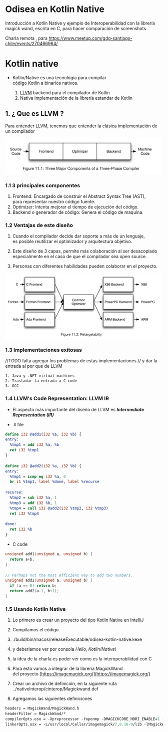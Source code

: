 # Odisea en Kotlin Native
Introducción a Kotlin Native y ejemplo de Interoperabilidad con la librería magick wand, escrita en C, para hacer comparación de screenshots

Charla remota , para https://www.meetup.com/gdg-santiago-chile/events/270466964/

# Kotlin native

* Kotlin/Native es una tecnología para compilar  
  código Kotlin a binarios nativos.  
  
  1. [LLVM](https://llvm.org/) backend para el compilador de Kotlin  
  2. Nativa implementación de la librería estandar de Kotlin
  
## 1. ¿ Que es LLVM ?

  Para entender LLVM, tenemos que entender la clásica implementación de un compilador
  
  <img width=500 src="https://github.com/chinostroza/odisea-en-kotlin-native/raw/master/1.png" /> 

### 1.1 3 principales componentes

  1. Frontend: Encargado de construir el Abstract Syntax Tree (AST),  
     para representar nuestro código fuente.
  2. Optimizer: Intenta mejorar el tiempo de ejecución del código.
  3. Backend o generador de código: Genera el código de maquina.
  
### 1.2 Ventajas de este diseño

  1. Cuando el compilador decide dar soporte a más de un lenguaje,   
  	es posible reutilizar el optimizador y arquitectura objetivo.
  
  2. Este diseño de 3 capas, permite más colaboración al ser desacoplado   
  	especialmente en el caso de que el compilador sea open source.
    
  3. Personas con diferentes habilidades pueden colaborar en el proyecto.
    
  <img width=500 src="https://github.com/chinostroza/odisea-en-kotlin-native/raw/master/2.png" />
  
### 1.3 Implementaciones exitosas 

//TODO falta agregar los problemas de estas implementaciones
// y dar la entrada al por que de LLVM

	1. Java y .NET virtual machines
    2. Trasladar la entrada a C code
    3. GCC
    
### 1.4 LLVM's Code Representation: LLVM IR

* El aspecto más importante del diseño de LLVM es ***Intermediate Representation (IR)***

* .ll file

```ll
define i32 @add1(i32 %a, i32 %b) {
entry:
  %tmp1 = add i32 %a, %b
  ret i32 %tmp1
}

define i32 @add2(i32 %a, i32 %b) {
entry:
  %tmp1 = icmp eq i32 %a, 0
  br i1 %tmp1, label %done, label %recurse

recurse:
  %tmp2 = sub i32 %a, 1
  %tmp3 = add i32 %b, 1
  %tmp4 = call i32 @add2(i32 %tmp2, i32 %tmp3)
  ret i32 %tmp4

done:
  ret i32 %b
}
```
* C code

```c
unsigned add1(unsigned a, unsigned b) {
  return a+b;
}

// Perhaps not the most efficient way to add two numbers.
unsigned add2(unsigned a, unsigned b) {
  if (a == 0) return b;
  return add2(a-1, b+1);
}
```

### 1.5 Usando Kotlin Native

1. Lo primero es crear un proyecto del tipo Kotlin Native en IntelliJ

2. Compilamos el código

3. ./build/bin/macos/releaseExecutable/odisea-kotlin-native.kexe

4. y deberiamos ver por consola *Hello, Kotlin/Native!*

5. la idea de la charla es poder ver como es la interoperabilidad con C

6. Para esto vamos a integrar de la librería MagickWand  
   del proyecto [https://imagemagick.org/](https://imagemagick.org/) 

7. Crear un archivo de definición, en la siguiente ruta ../nativeInterop/cinterop/Magickwand.def

8. Agregamos las siguientes definiciones

```def
headers = MagickWand/MagickWand.h
headerFilter = MagickWand/*
compilerOpts.osx = -Xpreprocessor -fopenmp -DMAGICKCORE_HDRI_ENABLE=1 -DMAGICKCORE_QUANTUM_DEPTH=16 -Xpreprocessor -fopenmp -DMAGICKCORE_HDRI_ENABLE=1 -DMAGICKCORE_QUANTUM_DEPTH=16 -I/usr/local/Cellar/imagemagick/7.0.10-0/include/ImageMagick-7
linkerOpts.osx = -L/usr/local/Cellar/imagemagick/7.0.10-0/lib -lMagickWand-7.Q16HDRI -lMagickCore-7.Q16HDRI
```
